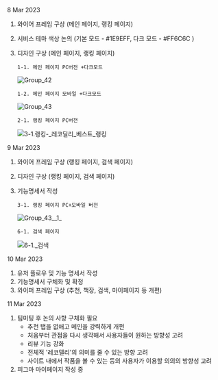 8 Mar 2023

1.  와이어 프레임 구상 (메인 페이지, 랭킹 페이지)

2.  서비스 테마 색상 논의 (기본 모드 - #1E9EFF, 다크 모드 - #FF6C6C )

3.  디자인 구상 (메인 페이지, 랭킹 페이지)

        1-1. 메인 페이지 PC버전 +다크모드

    ![Group_42](/uploads/84992c7ed7d058f5d49d1ad45955749e/Group_42.png)

        1-2. 메인 페이지 모바일 +다크모드

    ![Group_43](/uploads/890c4568029ff48ecd593e13285bdeb8/Group_43.png)

        2-1. 랭킹 페이지 PC버전

    ![3-1._랭킹_-_레코딜리_베스트_랭킹](/uploads/ef172ad40156255c28f21cd14dc5d6da/3-1._랭킹_-_레코딜리_베스트_랭킹.png)

9 Mar 2023

1.  와이어 프레임 구상 (랭킹 페이지, 검색 페이지)

2.  디자인 구상 (랭킹 페이지, 검색 페이지)

3.  기능명세서 작성

        3-1. 랭킹 페이지 PC+모바일 버전

    ![Group_43__1_](/uploads/a3e91d35e37165b1800d0d5cd1eaa4b5/Group_43__1_.png)

        6-1. 검색 페이지

    ![6-1._검색](/uploads/a4f77ce05203ffe39a17a6406fbb641a/6-1._검색.png)

10 Mar 2023

1. 유저 플로우 및 기능 명세서 작성
2. 기능명세서 구체화 및 확정
3. 와이퍼 프레임 구상 (추천, 책장, 검색, 마이페이지 등 개편)

11 Mar 2023

1. 팀미팅 후 논의 사항 구체화 필요
    - 추천 탭을 없애고 메인을 강력하게 개편
    - 처음부터 관점을 다시 생각해서 사용자들이 원하는 방향성 고려
    - 리뷰 기능 강화
    - 전체적 '레코델리'의 의미를 줄 수 있는 방향 고려
    - 사이트 내에서 작품을 볼 수 있는 등의 사용자가 이용할 의의의 방향성 고려
2. 피그마 마이페이지 작성 중
